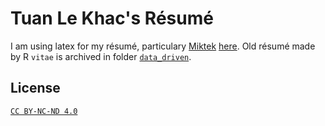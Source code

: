 # Tuan Le Khac's Résumé

I am using latex for my résumé, particulary [Miktek](https://miktex.org/) [here](/latex_faang/). Old résumé made by R `vitae` is archived in folder [`data_driven`](/data_driven/).

## License

[`CC BY-NC-ND 4.0`](https://creativecommons.org/licenses/by-nc-nd/4.0/)
